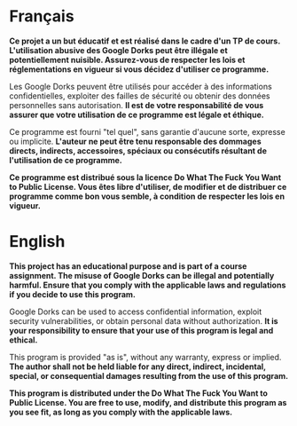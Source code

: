 # Français

**Ce projet a un but éducatif et est réalisé dans le cadre d'un TP de cours. L'utilisation abusive des Google Dorks peut être illégale et potentiellement nuisible. Assurez-vous de respecter les lois et réglementations en vigueur si vous décidez d'utiliser ce programme.**

Les Google Dorks peuvent être utilisés pour accéder à des informations confidentielles, exploiter des failles de sécurité ou obtenir des données personnelles sans autorisation. **Il est de votre responsabilité de vous assurer que votre utilisation de ce programme est légale et éthique.**

Ce programme est fourni "tel quel", sans garantie d'aucune sorte, expresse ou implicite. **L'auteur ne peut être tenu responsable des dommages directs, indirects, accessoires, spéciaux ou consécutifs résultant de l'utilisation de ce programme.**

**Ce programme est distribué sous la licence Do What The Fuck You Want to Public License. Vous êtes libre d'utiliser, de modifier et de distribuer ce programme comme bon vous semble, à condition de respecter les lois en vigueur.**

 # English

**This project has an educational purpose and is part of a course assignment. The misuse of Google Dorks can be illegal and potentially harmful. Ensure that you comply with the applicable laws and regulations if you decide to use this program.**

Google Dorks can be used to access confidential information, exploit security vulnerabilities, or obtain personal data without authorization. **It is your responsibility to ensure that your use of this program is legal and ethical.**

This program is provided "as is", without any warranty, express or implied. **The author shall not be held liable for any direct, indirect, incidental, special, or consequential damages resulting from the use of this program.**

**This program is distributed under the **Do What The Fuck You Want to Public License**. You are free to use, modify, and distribute this program as you see fit, as long as you comply with the applicable laws.**
